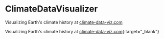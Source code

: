 # ClimateDataVisualizer
Visualizing Earth's climate history at <a href="http://climate-data-viz.com" target="_blank">climate-data-viz.com</a>

Visualizing Earth's climate history at [climate-data-viz.com][climate-data-viz]{:target="_blank"}

[climate-data-viz]: http://climate-data-viz.com
